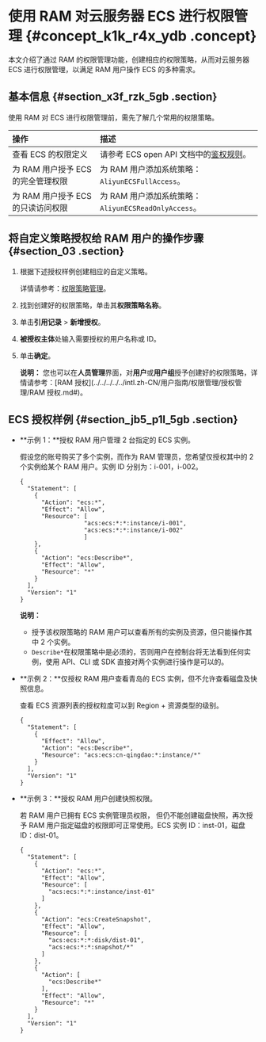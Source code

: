 # 使用 RAM 对云服务器 ECS 进行权限管理 {#concept_k1k_r4x_ydb .concept}

本文介绍了通过 RAM 的权限管理功能，创建相应的权限策略，从而对云服务器 ECS 进行权限管理，以满足 RAM 用户操作 ECS 的多种需求。

## 基本信息 {#section_x3f_rzk_5gb .section}

使用 RAM 对 ECS 进行权限管理前，需先了解几个常用的权限策略。

|操作|描述|
|:-|:-|
|查看 ECS 的权限定义|请参考 ECS open API 文档中的[鉴权规则](../../../../../intl.zh-CN/API参考/鉴权规则.md)。|
|为 RAM 用户授予 ECS 的完全管理权限|为 RAM 用户添加系统策略：`AliyunECSFullAccess`。|
|为 RAM 用户授予 ECS 的只读访问权限|为 RAM 用户添加系统策略：`AliyunECSReadOnlyAccess`。|

## 将自定义策略授权给 RAM 用户的操作步骤 {#section_03 .section}

1.  根据下述授权样例创建相应的自定义策略。

    详情请参考：[权限策略管理](../../../../../intl.zh-CN/用户指南/权限管理/权限策略管理.md#)。

2.  找到创建好的权限策略，单击其**权限策略名称**。
3.  单击**引用记录** \> **新增授权**。
4.  **被授权主体**处输入需要授权的用户名称或 ID。
5.  单击**确定**。

    **说明：** 您也可以在**人员管理**界面，对**用户**或**用户组**授予创建好的权限策略，详情请参考：[RAM 授权](../../../../../intl.zh-CN/用户指南/权限管理/授权管理/RAM 授权.md#)。


## ECS 授权样例 {#section_jb5_p1l_5gb .section}

-   **示例 1：**授权 RAM 用户管理 2 台指定的 ECS 实例。

    假设您的账号购买了多个实例，而作为 RAM 管理员，您希望仅授权其中的 2 个实例给某个 RAM 用户。实例 ID 分别为：i-001，i-002。

    ```
    {
      "Statement": [
        {
          "Action": "ecs:*",
          "Effect": "Allow",
          "Resource": [
                      "acs:ecs:*:*:instance/i-001",
                      "acs:ecs:*:*:instance/i-002"
                      ]
        },
        {
          "Action": "ecs:Describe*",
          "Effect": "Allow",
          "Resource": "*"
        }
      ],
      "Version": "1"
    }
    ```

    **说明：** 

    -   授予该权限策略的 RAM 用户可以查看所有的实例及资源，但只能操作其中 2 个实例。
    -   `Describe*`在权限策略中是必须的，否则用户在控制台将无法看到任何实例，使用 API、CLI 或 SDK 直接对两个实例进行操作是可以的。
-   **示例 2：**仅授权 RAM 用户查看青岛的 ECS 实例，但不允许查看磁盘及快照信息。

    查看 ECS 资源列表的授权粒度可以到 Region + 资源类型的级别。

    ```
    {
      "Statement": [
        {
          "Effect": "Allow",
          "Action": "ecs:Describe*",
          "Resource": "acs:ecs:cn-qingdao:*:instance/*"
        }
      ],
      "Version": "1"
    }
    ```

-   **示例 3：**授权 RAM 用户创建快照权限。

    若 RAM 用户已拥有 ECS 实例管理员权限， 但仍不能创建磁盘快照，再次授予 RAM 用户指定磁盘的权限即可正常使用。ECS 实例 ID：inst-01，磁盘 ID：dist-01。

    ```
    {
      "Statement": [
        {
          "Action": "ecs:*",
          "Effect": "Allow",
          "Resource": [
            "acs:ecs:*:*:instance/inst-01"
          ]
        },
        {
          "Action": "ecs:CreateSnapshot",
          "Effect": "Allow",
          "Resource": [
            "acs:ecs:*:*:disk/dist-01",
            "acs:ecs:*:*:snapshot/*"
          ]
        },
        {
          "Action": [
            "ecs:Describe*"
          ],
          "Effect": "Allow",
          "Resource": "*"
        }
      ],
      "Version": "1"
    }
    ```


